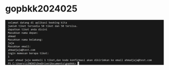 # gopbkk2024025
<img src="images/Screenshot 2024-10-24 022859.png" alt="Foto Keluarga" width="750"/>
